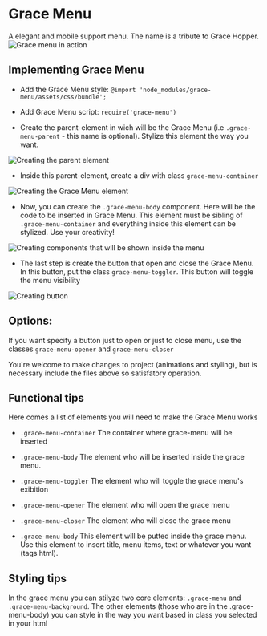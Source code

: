 # Grace Menu
A elegant and mobile support menu. The name is a tribute to Grace Hopper.
![Grace menu in action](https://image.ibb.co/bSyFez/grace_menu.gif)

## Implementing Grace Menu

 - Add the Grace Menu style: `@import 'node_modules/grace-menu/assets/css/bundle';`

 - Add Grace Menu script: `require('grace-menu')`

 - Create the parent-element in wich will be the Grace Menu (i.e `.grace-menu-parent` - this name is optional). Stylize this element the way you want.

 ![Creating the parent element](https://image.ibb.co/gQwOXK/parent_element.png)
 

 - Inside this parent-element, create a div with class `grace-menu-container`

 ![Creating the Grace Menu element](https://image.ibb.co/kmtLCK/grace_menu_component.png)

 - Now, you can create the `.grace-menu-body` component. Here will be the code to be inserted in Grace Menu. This element must be sibling of `.grace-menu-container` and everything inside this element can be stylized. Use your creativity!

![Creating components that will be shown inside the menu](https://image.ibb.co/n6d3XK/create_body_menu_element.png)
 - The last step is create the button that open and close the Grace Menu. In this button, put the class `grace-menu-toggler`. This button will toggle the menu visibility

 ![Creating button](https://image.ibb.co/e8dyzz/create_button.png)

## Options:
If you want specify a button just to open or just to close menu, use the classes `grace-menu-opener` and `grace-menu-closer`

You're welcome to make changes to project (animations and styling), but is necessary include the files above so satisfatory operation.

## Functional tips
Here comes a list of elements you will need to make the Grace Menu works

- `.grace-menu-container`
    The container where grace-menu will be inserted

 - `.grace-menu-body`
    The element who will be inserted inside the grace menu.

 - `.grace-menu-toggler`
    The element who will toggle the grace menu's exibition

 - `.grace-menu-opener`
    The element who will open the grace menu

 - `.grace-menu-closer`
    The element who will close the grace menu

 - `.grace-menu-body`
    This element will be putted inside the grace menu. Use this element to insert title, menu items, text or whatever you want (tags html).

## Styling tips
In the grace menu you can stilyze two core elements: `.grace-menu` and `.grace-menu-background`. The other elements (those who are in the .grace-menu-body) you can style in the way you want based in class you selected in your html